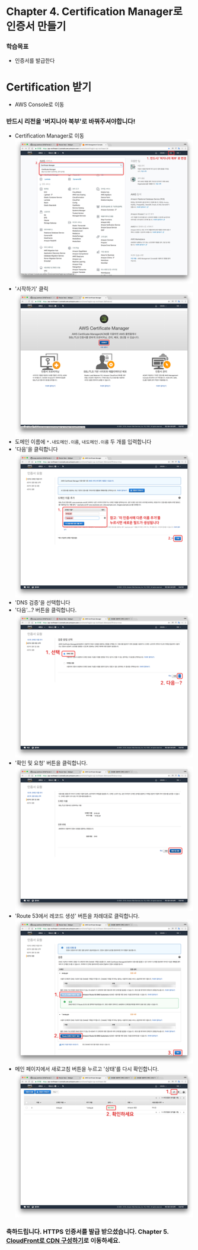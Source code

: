 # Chapter 4. Certification Manager로 인증서 만들기
### 학습목표
- 인증서를 발급한다

# Certification 받기
- AWS Console로 이동
### 반드시 리전을 '버지니아 북부'로 바꿔주셔야합니다!
- Certification Manager로 이동
![스크린샷 1](./images/screenshot-2018-02-19-AM-2.37.28.png)
- '시작하기' 클릭
![스크린샷 2](./images/screenshot-2018-02-19-AM-2.37.36.png)
- 도메인 이름에 `*.내도메인.이름`, `내도메인.이름` 두 개를 입력합니다
- '다음'을 클릭합니다
![스크린샷 3](./images/screenshot-2018-02-19-AM-2.37.55.png)
- 'DNS 검증'을 선택합니다
- '다음'...? 버튼을 클릭합니다.
![스크린샷 4](./images/screenshot-2018-02-19-AM-2.38.55.png)
- '확인 및 요청' 버튼을 클릭합니다.
![스크린샷 5](./images/screenshot-2018-02-19-AM-2.39.12.png)
- 'Route 53에서 레코드 생성' 버튼을 차례대로 클릭합니다.
![스크린샷 6](./images/screenshot-2018-02-19-AM-2.39.49.png)
- 메인 페이지에서 새로고침 버튼을 누르고 '상태'를 다시 확인합니다.
![스크린샷 7](./images/screenshot-2018-02-19-AM-2.43.27.png)

### 축하드립니다. HTTPS 인증서를 발급 받으셨습니다. Chapter 5. [CloudFront로 CDN 구성하기](../5_cloudfront/)로 이동하세요.